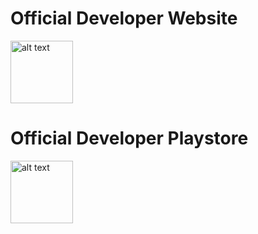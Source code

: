 # Official Developer Website
[<img src="https://img.icons8.com/fluency/48/000000/internet.png" alt="alt text" width="100"/>](https://webku.one/ceo/)

# Official Developer Playstore
[<img src="https://img.utdstc.com/icon/c8c/d91/c8cd914e915d70dea2eabf58b1c03089fbe19c59729be8aec12170db47dd8f81:200" alt="alt text" width="100"/>](https://play.google.com/store/apps/dev?id=9059078538807833093)
